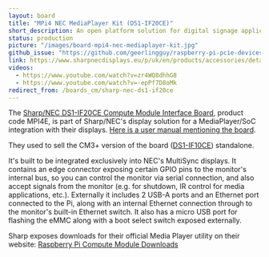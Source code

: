 ```yaml
---
layout: board
title: "MPi4 NEC MediaPlayer Kit (DS1-IF20CE)"
short_description: An open platform solution for digital signage applications.
status: production
picture: "/images/board-mpi4-nec-mediaplayer-kit.jpg"
github_issue: "https://github.com/geerlingguy/raspberry-pi-pcie-devices/issues/386"
link: https://www.sharpnecdisplays.eu/p/uk/en/products/accessories/details/t/options/computing/rp/raspberrypi-compute-module4.xhtml
videos:
  - https://www.youtube.com/watch?v=zr4WQ8dhhG8
  - https://www.youtube.com/watch?v=-epPf7D8oMk
redirect_from: /boards_cm/sharp-nec-ds1-if20ce
---
```

The [Sharp/NEC DS1-IF20CE Compute Module Interface Board](https://www.sharpnecdisplays.us/products/accessories/mpi4e), product code MPI4E, is part of Sharp/NEC's display solution for a MediaPlayer/SoC integration with their displays. [Here is a user manual mentioning the board](https://assets.sharpnecdisplays.us/documents/installationguides/ma-series-installationguide.pdf).

They used to sell the CM3+ version of the board ([DS1-IF10CE](https://www.bhphotovideo.com/c/product/1339096-REG/nec_ds1_if10ce_raspberry_pi_compute_module.html)) standalone.

It's built to be integrated exclusively into NEC's MultiSync displays. It contains an edge connector exposing certain GPIO pins to the monitor's internal bus, so you can control the monitor via serial connection, and also accept signals from the monitor (e.g. for shutdown, IR control for media applications, etc.). Externally it includes 2 USB-A ports and an Ethernet port connected to the Pi, along with an internal Ethernet connection through to the monitor's built-in Ethernet switch. It also has a micro USB port for flashing the eMMC along with a boot select switch exposed externally.

Sharp exposes downloads for their official Media Player utility on their website: [Raspberry Pi Compute Module Downloads](https://www.sharpnecdisplays.us/support-and-services/raspberrypi/244#softwaredownloads/)
